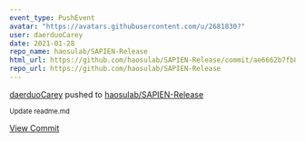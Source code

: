 ```yaml
---
event_type: PushEvent
avatar: "https://avatars.githubusercontent.com/u/2681830?"
user: daerduoCarey
date: 2021-01-28
repo_name: haosulab/SAPIEN-Release
html_url: https://github.com/haosulab/SAPIEN-Release/commit/ae6662b7fb8f3c65a0eb6bb3bc3d7d53001d846e
repo_url: https://github.com/haosulab/SAPIEN-Release
---
```


<a href='https://github.com/daerduoCarey' target='_blank'>daerduoCarey</a> pushed to <a href='https://github.com/haosulab/SAPIEN-Release' target='_blank'>haosulab/SAPIEN-Release</a>

<small>Update readme.md</small>

<a href='https://github.com/haosulab/SAPIEN-Release/commit/ae6662b7fb8f3c65a0eb6bb3bc3d7d53001d846e' target='_blank'>View Commit</a>